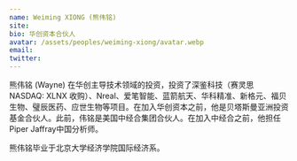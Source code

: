```yaml
---
name: Weiming XIONG (熊伟铭)
site: 
bio: 华创资本合伙人
avatar: /assets/peoples/weiming-xiong/avatar.webp
email: 
twitter: 
---
```


熊伟铭 (Wayne) 在华创主导技术领域的投资，投资了深鉴科技（赛灵思 NASDAQ: XLNX 收购）、Nreal、爱笔智能、蓝箭航天、华科精准、新格元、福贝生物、璧辰医药、应世生物等项目。在加入华创资本之前，他是贝塔斯曼亚洲投资基金合伙人。此前，伟铭是美国中经合集团合伙人。在加入中经合之前，他担任Piper Jaffray中国分析师。

熊伟铭毕业于北京大学经济学院国际经济系。
